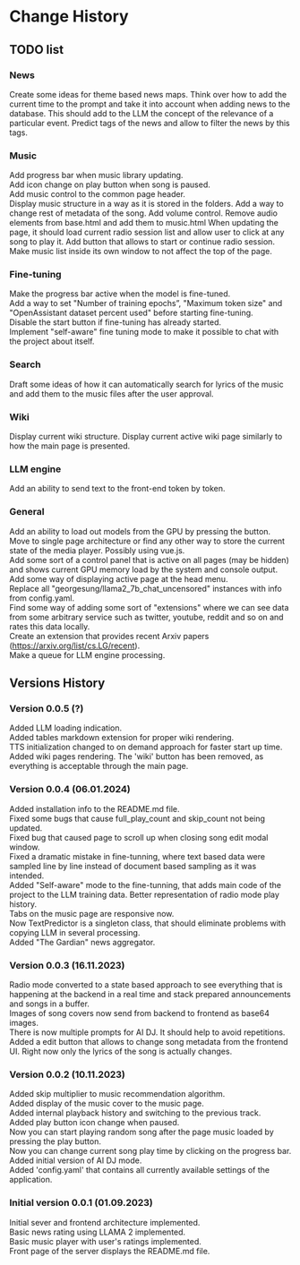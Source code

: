 # Change History


## TODO list
### News 
Create some ideas for theme based news maps. 
Think over how to add the current time to the prompt and take it into account when adding news to the database. This should add to the LLM the concept of the relevance of a particular event.
Predict tags of the news and allow to filter the news by this tags.
 
### Music 
Add progress bar when music library updating.  
Add icon change on play button when song is paused.    
Add music control to the common page header.  
Display music structure in a way as it is stored in the folders.
Add a way to change rest of metadata of the song.
Add volume control.
Remove audio elements from base.html and add them to music.html
When updating the page, it should load current radio session list and allow user to click at any song to play it.
Add button that allows to start or continue radio session.
Make music list inside its own window to not affect the top of the page.

### Fine-tuning 
Make the progress bar active when the model is fine-tuned.  
Add a way to set "Number of training epochs”, "Maximum token size" and "OpenAssistant dataset percent used" before starting fine-tuning.  
Disable the start button if fine-tuning has already started.  
Implement "self-aware" fine tuning mode to make it possible to chat with the project about itself.

### Search
Draft some ideas of how it can automatically search for lyrics of the music and add them to the music files after the user approval.

### Wiki
Display current wiki structure.
Display current active wiki page similarly to how the main page is presented.

### LLM engine
Add an ability to send text to the front-end token by token.

### General
Add an ability to load out models from the GPU by pressing the button.  
Move to single page architecture or find any other way to store the current state of the media player. Possibly using vue.js.  
Add some sort of a control panel that is active on all pages (may be hidden) and shows current GPU memory load by the system and console output.  
Add some way of displaying active page at the head menu.  
Replace all "georgesung/llama2_7b_chat_uncensored" instances with info from config.yaml.  
Find some way of adding some sort of "extensions" where we can see data from some arbitrary service such as twitter, youtube, reddit and so on and rates this data locally.  
Create an extension that provides recent Arxiv papers (https://arxiv.org/list/cs.LG/recent).  
Make a queue for LLM engine processing.  

## Versions History

### Version 0.0.5 (?)
Added LLM loading indication.  
Added tables markdown extension for proper wiki rendering.  
TTS initialization changed to on demand approach for faster start up time.  
Added wiki pages rendering. The 'wiki' button has been removed, as everything is acceptable through the main page. 

### Version 0.0.4 (06.01.2024)
Added installation info to the README.md file.  
Fixed some bugs that cause full_play_count and skip_count not being updated.  
Fixed bug that caused page to scroll up when closing song edit modal window.  
Fixed a dramatic mistake in fine-tunning, where text based data were sampled line by line instead of document based sampling as it was intended.  
Added "Self-aware" mode to the fine-tunning, that adds main code of the project to the LLM training data. 
Better representation of radio mode play history.  
Tabs on the music page are responsive now.  
Now TextPredictor is a singleton class, that should eliminate problems with copying LLM in several processing.  
Added "The Gardian" news aggregator.  

### Version 0.0.3 (16.11.2023)
Radio mode converted to a state based approach to see everything that is happening at the backend in a real time and stack prepared announcements and songs in a buffer.  
Images of song covers now send from backend to frontend as base64 images.  
There is now multiple prompts for AI DJ. It should help to avoid repetitions.  
Added a edit button that allows to change song metadata from the frontend UI. Right now only the lyrics of the song is actually changes.  

### Version 0.0.2 (10.11.2023)
Added skip multiplier to music recommendation algorithm.  
Added display of the music cover to the music page.  
Added internal playback history and switching to the previous track.  
Added play button icon change when paused.  
Now you can start playing random song after the page music loaded by pressing the play button.  
Now you can change current song play time by clicking on the progress bar.  
Added initial version of AI DJ mode.  
Added 'config.yaml' that contains all currently available settings of the application.  

### Initial version 0.0.1 (01.09.2023)
Initial sever and frontend architecture implemented.  
Basic news rating using LLAMA 2 implemented.  
Basic music player with user's ratings implemented.  
Front page of the server displays the README.md file.  